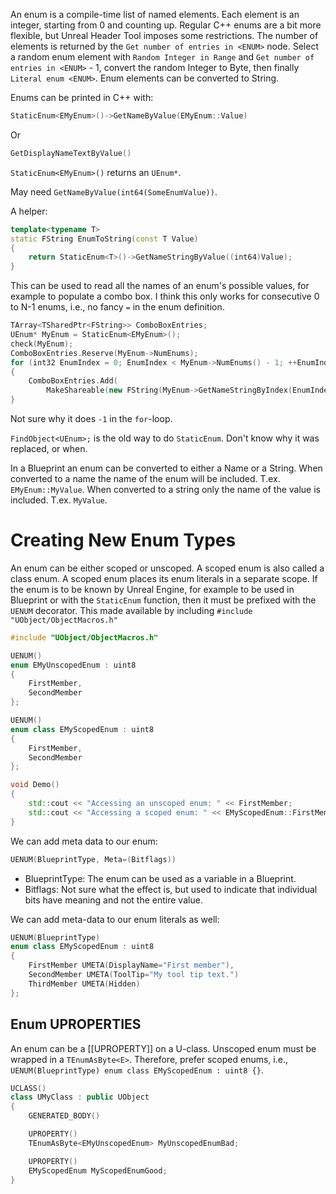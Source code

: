 An enum is a compile-time list of named elements.
Each element is an integer, starting from 0 and counting up.
Regular C++ enums are a bit more flexible, but Unreal Header Tool imposes some restrictions.
The number of elements is returned by the `Get number of entries in <ENUM>` node.
Select a random enum element with `Random Integer in Range` and `Get number of entries in <ENUM>` - 1, convert the random Integer to Byte, then finally `Literal enum <ENUM>`.
Enum elements can be converted to String.

Enums can be printed in C++ with:

```c++
StaticEnum<EMyEnum>()->GetNameByValue(EMyEnum::Value)
```
Or
```c++
GetDisplayNameTextByValue()
```
`StaticEnum<EMyEnum>()` returns an `UEnum*`.

May need `GetNameByValue(int64(SomeEnumValue))`.

A helper:
```c++
template<typename T>
static FString EnumToString(const T Value)
{
    return StaticEnum<T>()->GetNameStringByValue((int64)Value);
}
```

This can be used to read all the names of an enum's possible values, for example to populate a combo box.
I think this only works for consecutive 0 to N-1 enums, i.e., no fancy `=` in the enum definition.
```cpp
TArray<TSharedPtr<FString>> ComboBoxEntries;
UEnum* MyEnum = StaticEnum<EMyEnum>();
check(MyEnum);
ComboBoxEntries.Reserve(MyEnum->NumEnums);
for (int32 EnumIndex = 0; EnumIndex < MyEnum->NumEnums() - 1; ++EnumIndex)
{
    ComboBoxEntries.Add(
        MakeShareable(new FString(MyEnum->GetNameStringByIndex(EnumIndex))));
}
```

Not sure why it does `-1` in the `for`-loop.

`FindObject<UEnum>;` is the old way to do `StaticEnum`.
Don't know why it was replaced, or when.

In a Blueprint an enum can be converted to either a Name or a String.
When converted to a name the name of the enum will be included.
T.ex. `EMyEnum::MyValue`.
When converted to a string only the name of the value is included.
T.ex. `MyValue`.


# Creating New Enum Types

An enum can be either scoped or unscoped.
A scoped enum is also called a class enum.
A scoped enum places its enum literals in a separate scope.
If the enum is to be known by Unreal Engine, for example to be used in Blueprint or with the `StaticEnum` function, then it must be prefixed with the `UENUM` decorator.
This made available by including `#include "UObject/ObjectMacros.h"`

```cpp
#include "UObject/ObjectMacros.h"

UENUM()
enum EMyUnscopedEnum : uint8
{
    FirstMember,
    SecondMember
};

UENUM()
enum class EMyScopedEnum : uint8
{
    FirstMember,
    SecondMember
};

void Demo()
{
    std::cout << "Accessing an unscoped enum: " << FirstMember;
    std::cout << "Accessing a scoped enum: " << EMyScopedEnum::FirstMember;
}
```

We can add meta data to our enum:
```cpp
UENUM(BlueprintType, Meta=(Bitflags))
```

- BlueprintType: The enum can be used as a variable in a Blueprint.
- Bitflags: Not sure what the effect is, but used to indicate that individual bits have meaning and not the entire value.

We can add meta-data to our enum literals as well:
```cpp
UENUM(BlueprintType)
enum class EMyScopedEnum : uint8
{
    FirstMember UMETA(DisplayName="First member"),
    SecondMember UMETA(ToolTip="My tool tip text.")
    ThirdMember UMETA(Hidden)
};
```


## Enum UPROPERTIES

An enum can be a [[UPROPERTY]] on a U-class.
Unscoped enum must be wrapped in a `TEnumAsByte<E>`.
Therefore, prefer scoped enums, i.e., `UENUM(BlueprintType) enum class EMyScopedEnum : uint8 {}`.

```cpp
UCLASS()
class UMyClass : public UObject
{
    GENERATED_BODY()

    UPROPERTY()
    TEnumAsByte<EMyUnscopedEnum> MyUnscopedEnumBad;

    UPROPERTY()
    EMyScopedEnum MyScopedEnumGood;
}
```
